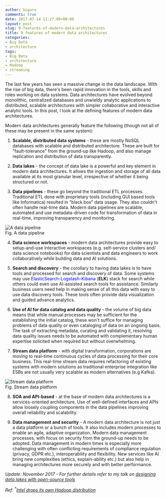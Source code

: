 ```yaml
---
author: biguru
comments: true
date: 2017-07-14 11:27:09+00:00
layout: post
slug: 9-features-of-modern-data-architectures
title: 9 features of modern data architectures
categories:
- Big Data
- architecture
tags:
- Big Data
- architecture
- Hadoop
- streaming
---
```


The last few years has seen a massive change in the data landscape. With the rise of big data, there's been rapid innovation in the tools, skills and roles working on data systems. Data architectures have evolved beyond monolithic, centralized databases and unwieldy analytic applications to distributed, scalable architectures with simpler collaborative and interactive analytic tools. In this post, I look at the defining features of modern data architectures.

Modern data architectures generally feature the following (though not all of these may be present in the same system):

1. **Scalable, distributed data systems** - these are mostly NoSQL databases with scalable and distributed architecture. These are built for "fault-tolerance" from the ground-up like Hadoop, and also manage replication and distribution of data transparently. 

2. **Data lakes** - the concept of data lake is a powerful and key element in modern data architectures. It allows the ingestion and storage of all data available at its most granular level, irrespective of whether it being structured or not. 

3. **Data pipelines** - these go beyond the traditional ETL processes. Traditional ETL done with proprietary tools (including GUI based tools like Informatica) resulted in "black box" data usage. They also couldn't often handle real-time data. Modern data pipelines are scalable, automated and use metadata-driven code for transformation of data in real-time, improving transparency and monitoring.

![A data pipeline](/post/data-pipeline.png)  
Fig. A data pipeline

4. **Data science workspaces** - modern data architectures provide easy to setup-and-use interactive workspaces (e.g. self-service clusters and/ data science notebooks) for data scientists and data engineers to work collaboratively while building data and AI solutions.

5. **Search and discovery** - the corollary to having data lakes is to have tools and processed for search and discovery of data. Some systems may use <font color="blue">ElasticSearch-Logstash-Kibana</font> (**ELK**) stack for search while others could even use AI-assisted search tools for assistance. Similarly business users need help in making sense of all this data with easy to use data discovery tools. These tools often provide data visualization and guided advance analytics.  

6. **Use of AI for data catalog and data quality** - the volume of big data means that while manual processes may be sufficient for the establishing the initial catalog, these won't suffice for managing problems of data quality or even cataloging of data on an ongoing basis. The task of extracting metadata, curating and validating it, resolving data quality issues needs to be automated with complementary human expertise solicited when required but without overwhelming.

7. **Stream data platform** - with digital transformation, corporations are moving to real-time continuous cycles of data processing for their core business. This real-time stream data requires refactoring of existing systems with modern solutions as traditional enterprise integration like ESBs are not usually very scalable as modern alternatives (e.g Kafka).

![Stream data platform](/post/stream-data-platform.png)  
Fig. Stream data platform

8. **SOA and API-based** - at the base of modern data architectures is a services-oriented architecture. Use of well-defined interfaces and APIs allow loosely coupling components in the data pipelines improving overall reliability and scalability. 

9. **Data management and security** - A modern data architecture is not just a data platform or a bunch of tools. It also includes modern processes to enable an agile, adaptive organization. Modern data management processes, with focus on security from the ground-up needs to be adopted. Data management in modern times is especially more challenging with often conflicting requirements of compliance regulation (privacy, GDPR etc.), interoperability and flexibility. New services like AI bring new complexities (ethics, explain-ability etc.) but also help in managing architectures more securely and with better performance.

_Update: November 2017 - For further details refer to my talk on [designing data lakes with open-source tools](/talks/)_



_Ref: <sup>*</sup>[Intel drops its own Hadoop distribution](https://www.theinquirer.net/inquirer/news/2336750/intel-dropping-its-own-distribution-of-hadoop-big-data-analytics-in-favour-of-cloudera)_